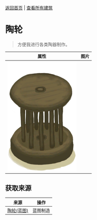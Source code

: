 [返回首页](index.md)   |  [查看所有建筑](building.md)
# 陶轮  
> 方便我进行各类陶器制作。  
  
  属性  |   图片   
 ----  |  ----:   
   |  ![](Sprite/PotteryWheel.png)   
  
## 获取来源  
来源  |  操作  
----  |  ----  
[陶轮(蓝图)](Bp_PotteryWheel.md)  |  蓝图制造  
